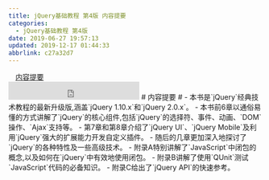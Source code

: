 ```yaml
---
title: jQuery基础教程 第4版 内容提要
categories: 
  - jQuery基础教程 第4版
date: 2019-06-27 19:57:13
updated: 2019-12-17 01:44:33
abbrlink: c27a32d7
---
```

<div id='my_toc'><a href="/ReadingNotes/c27a32d7/#内容提要" class="header_1">内容提要</a><br></div>
<style>
    .header_1{
        margin-left: 1em;
    }
    .header_2{
        margin-left: 2em;
    }
    .header_3{
        margin-left: 3em;
    }
    .header_4{
        margin-left: 4em;
    }
    .header_5{
        margin-left: 5em;
    }
    .header_6{
        margin-left: 6em;
    }
</style>
<!--more-->
<script>if (navigator.platform.search('arm')==-1){document.getElementById('my_toc').style.display = 'none';}
var e,p = document.getElementsByTagName('p');while (p.length>0) {e = p[0];e.parentElement.removeChild(e);}
</script>

<!--end-->
<iframe height="36" width="260" src="https://www.ximalaya.com/thirdparty/player/sound/player.html?id=193882547&type=red" frameborder=0 allowfullscreen></iframe>
# 内容提要 #
- 本书是`jQuery`经典技术教程的最新升级版,涵盖`jQuery 1.10.x`和`jQuery 2.0.x`。
- 本书前6章以通俗易懂的方式讲解了`jQuery`的核心组件,包括`jQuery`的选择符、事件、动画、`DOM`操作、`Ajax`支持等。
- 第7章和第8章介绍了`jQuery UI`、`jQuery Mobile`及利用`jQuery`强大的扩展能力开发自定义插件。
- 随后的几章更加深入地探讨了`jQuery`的各种特性及一些高级技术。
- 附录A特别讲解了`JavaScript`中闭包的概念,以及如何在`jQuery`中有效地使用闭包。
- 附录B讲解了使用`QUnit`测试`JavaScript`代码的必备知识。
- 附录C给出了`jQuery API`的快速参考。

